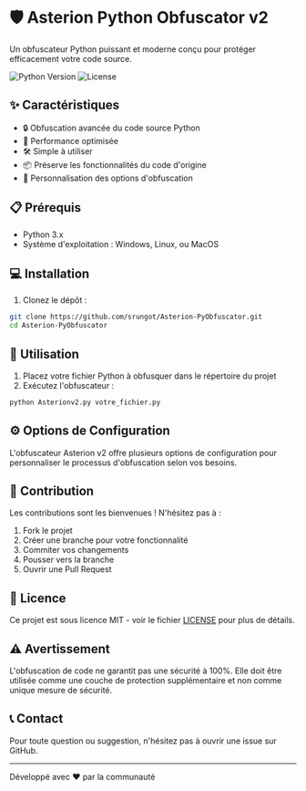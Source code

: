 # 🛡️ Asterion Python Obfuscator v2

Un obfuscateur Python puissant et moderne conçu pour protéger efficacement votre code source.

![Python Version](https://img.shields.io/badge/Python-3.x-blue.svg)
![License](https://img.shields.io/badge/License-MIT-green.svg)

## ✨ Caractéristiques

- 🔒 Obfuscation avancée du code source Python
- 🚀 Performance optimisée
- 🛠️ Simple à utiliser
- 📦 Préserve les fonctionnalités du code d'origine
- 🔧 Personnalisation des options d'obfuscation

## 📋 Prérequis

- Python 3.x
- Système d'exploitation : Windows, Linux, ou MacOS

## 💻 Installation

1. Clonez le dépôt :
```bash
git clone https://github.com/srungot/Asterion-PyObfuscator.git
cd Asterion-PyObfuscator
```

## 🚀 Utilisation

1. Placez votre fichier Python à obfusquer dans le répertoire du projet
2. Exécutez l'obfuscateur :
```bash
python Asterionv2.py votre_fichier.py
```

## ⚙️ Options de Configuration

L'obfuscateur Asterion v2 offre plusieurs options de configuration pour personnaliser le processus d'obfuscation selon vos besoins.

## 🤝 Contribution

Les contributions sont les bienvenues ! N'hésitez pas à :
1. Fork le projet
2. Créer une branche pour votre fonctionnalité
3. Commiter vos changements
4. Pousser vers la branche
5. Ouvrir une Pull Request

## 📄 Licence

Ce projet est sous licence MIT - voir le fichier [LICENSE](LICENSE) pour plus de détails.

## ⚠️ Avertissement

L'obfuscation de code ne garantit pas une sécurité à 100%. Elle doit être utilisée comme une couche de protection supplémentaire et non comme unique mesure de sécurité.

## 📞 Contact

Pour toute question ou suggestion, n'hésitez pas à ouvrir une issue sur GitHub.

---
Développé avec ❤️ par la communauté 
